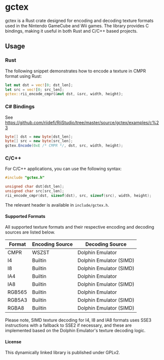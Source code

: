 # gctex
gctex is a Rust crate designed for encoding and decoding texture formats used in the Nintendo GameCube and Wii games. The library provides C bindings, making it useful in both Rust and C/C++ based projects.

## Usage 

### Rust
The following snippet demonstrates how to encode a texture in CMPR format using Rust:

```rust
let mut dst = vec![0; dst_len];
let src = vec![0; src_len];
gctex::rii_encode_cmpr(&mut dst, &src, width, height);
```

### C# Bindings
See https://github.com/riidefi/RiiStudio/tree/master/source/gctex/examples/c%23
```cs
byte[] dst = new byte[dst_len];
byte[] src = new byte[src_len];
gctex.Encode(0xE /* CMPR */, dst, src, width, height);
```

### C/C++
For C/C++ applications, you can use the following syntax:
```cpp
#include "gctex.h"

unsigned char dst[dst_len];
unsigned char src[src_len];
rii_encode_cmpr(dst, sizeof(dst), src, sizeof(src), width, height);
```
The relevant header is available in `include/gctex.h`.

#### Supported Formats
All supported texture formats and their respective encoding and decoding sources are listed below.

| Format  | Encoding Source | Decoding Source |
|---------|-----------------|-----------------|
| CMPR    | WSZST           | Dolphin Emulator |
| I4      | Builtin         | Dolphin Emulator (SIMD) |
| I8      | Builtin         | Dolphin Emulator (SIMD) |
| IA4     | Builtin         | Dolphin Emulator |
| IA8     | Builtin         | Dolphin Emulator (SIMD) |
| RGB565  | Builtin         | Dolphin Emulator |
| RGB5A3  | Builtin         | Dolphin Emulator (SIMD) |
| RGBA8   | Builtin         | Dolphin Emulator (SIMD) |

Please note, SIMD texture decoding for I4, I8 and IA8 formats uses SSE3 instructions with a fallback to SSE2 if necessary, and these are implemented based on the Dolphin Emulator's texture decoding logic.

#### License
This dynamically linked library is published under GPLv2.

